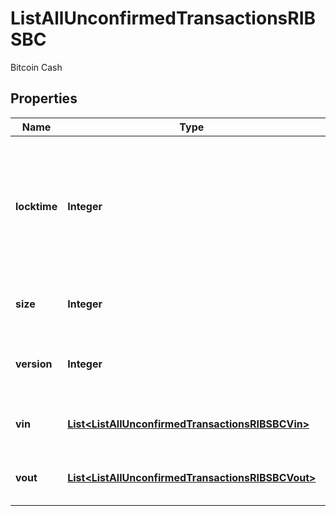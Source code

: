 

# ListAllUnconfirmedTransactionsRIBSBC

Bitcoin Cash

## Properties

Name | Type | Description | Notes
------------ | ------------- | ------------- | -------------
**locktime** | **Integer** | Represents the locktime on the transaction on the specific blockchain, i.e. the blockheight at which the transaction is valid. | 
**size** | **Integer** | Represents the total size of this transaction. | 
**version** | **Integer** | Represents the transaction&#39;s version number. | 
**vin** | [**List&lt;ListAllUnconfirmedTransactionsRIBSBCVin&gt;**](ListAllUnconfirmedTransactionsRIBSBCVin.md) | Represents the transaction inputs. | 
**vout** | [**List&lt;ListAllUnconfirmedTransactionsRIBSBCVout&gt;**](ListAllUnconfirmedTransactionsRIBSBCVout.md) | Object Array representation of transaction outputs | 



